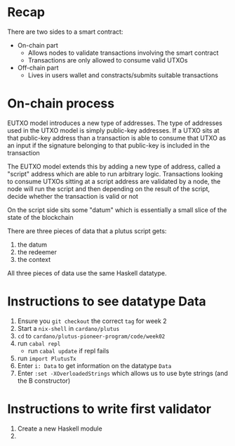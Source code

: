 # Recap

There are two sides to a smart contract:
* On-chain part
    * Allows nodes to validate transactions involving the smart contract
    * Transactions are only allowed to consume valid UTXOs
* Off-chain part
    * Lives in users wallet and constracts/submits suitable transactions


# On-chain process
EUTXO model introduces a new type of addresses. The type of addresses used in the UTXO model is simply public-key addresses. If a UTXO sits at that public-key address than a transaction is able to consume that UTXO as an input if the signature belonging to that public-key is included in the transaction

The EUTXO model extends this by adding a new type of address, called a "script" address which are able to run arbitrary logic. Transactions looking to consume UTXOs sitting at a script address are validated by a node, the node will run the script and then depending on the result of the script, decide whether the transaction is valid or not

On the script side sits some "datum" which is essentially a small slice of the state of the blockchain

There are three pieces of data that a plutus script gets:
1. the datum
2. the redeemer
3. the context

All three pieces of data use the same Haskell datatype. 

# Instructions to see datatype Data
1. Ensure you `git checkout` the correct `tag` for week 2
2. Start a `nix-shell` in `cardano/plutus`
3. `cd` to `cardano/plutus-pioneer-program/code/week02`
4. run `cabal repl`
    * run `cabal update` if repl fails
5. run `import PlutusTx`
6. Enter `i: Data` to get information on the datatype `Data`
7. Enter `:set -XOverloadedStrings` which allows us to use byte strings (and the B constructor)

# Instructions to write first validator
1. Create a new Haskell module
2. 